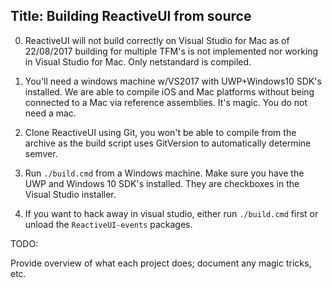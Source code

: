 Title: Building ReactiveUI from source
---

0. ReactiveUI will not build correctly on Visual Studio for Mac as of 22/08/2017 building for multiple TFM's is not implemented nor working in Visual Studio for Mac. Only netstandard is compiled.

0. You'll need a windows machine w/VS2017 with UWP+Windows10 SDK's installed. We are able to compile iOS and Mac platforms without being connected to a Mac via reference assemblies. It's magic. You do not need a mac.

1. Clone ReactiveUI using Git, you won't be able to compile from the archive as the build script uses GitVersion to automatically determine semver.

2. Run `./build.cmd` from a Windows machine. Make sure you have the UWP and Windows 10 SDK's installed. They are checkboxes in the Visual Studio installer.

3. If you want to hack away in visual studio, either run `./build.cmd` first or unload the `ReactiveUI-events` packages.

TODO:

Provide overview of what each project does; document any magic tricks, etc.

